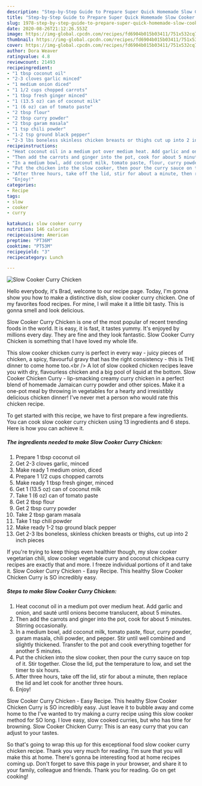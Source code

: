 ```yaml
---
description: "Step-by-Step Guide to Prepare Super Quick Homemade Slow Cooker Curry Chicken"
title: "Step-by-Step Guide to Prepare Super Quick Homemade Slow Cooker Curry Chicken"
slug: 1978-step-by-step-guide-to-prepare-super-quick-homemade-slow-cooker-curry-chicken
date: 2020-08-26T21:12:26.553Z
image: https://img-global.cpcdn.com/recipes/fd6904b015b03411/751x532cq70/slow-cooker-curry-chicken-recipe-main-photo.jpg
thumbnail: https://img-global.cpcdn.com/recipes/fd6904b015b03411/751x532cq70/slow-cooker-curry-chicken-recipe-main-photo.jpg
cover: https://img-global.cpcdn.com/recipes/fd6904b015b03411/751x532cq70/slow-cooker-curry-chicken-recipe-main-photo.jpg
author: Dora Weaver
ratingvalue: 4.8
reviewcount: 21493
recipeingredient:
- "1 tbsp coconut oil"
- "2-3 cloves garlic minced"
- "1 medium onion diced"
- "1 1/2 cups chopped carrots"
- "1 tbsp fresh ginger minced"
- "1 (13.5 oz) can of coconut milk"
- "1 (6 oz) can of tomato paste"
- "2 tbsp flour"
- "2 tbsp curry powder"
- "2 tbsp garam masala"
- "1 tsp chili powder"
- "1-2 tsp ground black pepper"
- "2-3 lbs boneless skinless chicken breasts or thighs cut up into 2 inch pieces"
recipeinstructions:
- "Heat coconut oil in a medium pot over medium heat. Add garlic and onion, and sauté until onions become translucent, about 5 minutes."
- "Then add the carrots and ginger into the pot, cook for about 5 minutes. Stirring occasionally."
- "In a medium bowl, add coconut milk, tomato paste, flour, curry powder, garam masala, chili powder, and pepper. Stir until well combined and slightly thickened. Transfer to the pot and cook everything together for another 5 minutes."
- "Put the chicken into the slow cooker, then pour the curry sauce on top of it. Stir together. Close the lid, put the temperature to low, and set the timer to six hours."
- "After three hours, take off the lid, stir for about a minute, then replace the lid and let cook for another three hours."
- "Enjoy!"
categories:
- Recipe
tags:
- slow
- cooker
- curry

katakunci: slow cooker curry 
nutrition: 146 calories
recipecuisine: American
preptime: "PT36M"
cooktime: "PT53M"
recipeyield: "3"
recipecategory: Lunch

---
```



![Slow Cooker Curry Chicken](https://img-global.cpcdn.com/recipes/fd6904b015b03411/751x532cq70/slow-cooker-curry-chicken-recipe-main-photo.jpg)

Hello everybody, it's Brad, welcome to our recipe page. Today, I'm gonna show you how to make a distinctive dish, slow cooker curry chicken. One of my favorites food recipes. For mine, I will make it a little bit tasty. This is gonna smell and look delicious.

Slow Cooker Curry Chicken is one of the most popular of recent trending foods in the world. It is easy, it is fast, it tastes yummy. It's enjoyed by millions every day. They are fine and they look fantastic. Slow Cooker Curry Chicken is something that I have loved my whole life.

This slow cooker chicken curry is perfect in every way - juicy pieces of chicken, a spicy, flavourful gravy that has the right consistency - this is THE dinner to come home too.&lt;br /&gt; A lot of slow cooked chicken recipes leave you with dry, flavourless chicken and a big pool of liquid at the bottom. Slow Cooker Chicken Curry - lip-smacking creamy curry chicken in a perfect blend of homemade Jamaican curry powder and other spices. Make it a one-pot meal by throwing in vegetables for a hearty and irresistibly delicious chicken dinner! I&#39;ve never met a person who would rate this chicken recipe.


To get started with this recipe, we have to first prepare a few ingredients. You can cook slow cooker curry chicken using 13 ingredients and 6 steps. Here is how you can achieve it.

<!--inarticleads1-->

##### The ingredients needed to make Slow Cooker Curry Chicken:

1. Prepare 1 tbsp coconut oil
1. Get 2-3 cloves garlic, minced
1. Make ready 1 medium onion, diced
1. Prepare 1 1/2 cups chopped carrots
1. Make ready 1 tbsp fresh ginger, minced
1. Get 1 (13.5 oz) can of coconut milk
1. Take 1 (6 oz) can of tomato paste
1. Get 2 tbsp flour
1. Get 2 tbsp curry powder
1. Take 2 tbsp garam masala
1. Take 1 tsp chili powder
1. Make ready 1-2 tsp ground black pepper
1. Get 2-3 lbs boneless, skinless chicken breasts or thighs, cut up into 2 inch pieces


If you&#39;re trying to keep things even healthier though, my slow cooker vegetarian chili, slow cooker vegetable curry and coconut chickpea curry recipes are exactly that and more. I freeze individual portions of it and take it. Slow Cooker Curry Chicken - Easy Recipe. This healthy Slow Cooker Chicken Curry is SO incredibly easy. 

<!--inarticleads2-->

##### Steps to make Slow Cooker Curry Chicken:

1. Heat coconut oil in a medium pot over medium heat. Add garlic and onion, and sauté until onions become translucent, about 5 minutes.
1. Then add the carrots and ginger into the pot, cook for about 5 minutes. Stirring occasionally.
1. In a medium bowl, add coconut milk, tomato paste, flour, curry powder, garam masala, chili powder, and pepper. Stir until well combined and slightly thickened. Transfer to the pot and cook everything together for another 5 minutes.
1. Put the chicken into the slow cooker, then pour the curry sauce on top of it. Stir together. Close the lid, put the temperature to low, and set the timer to six hours.
1. After three hours, take off the lid, stir for about a minute, then replace the lid and let cook for another three hours.
1. Enjoy!


Slow Cooker Curry Chicken - Easy Recipe. This healthy Slow Cooker Chicken Curry is SO incredibly easy. Just leave it to bubble away and come home to the I&#39;ve wanted to try making a curry recipe using this slow cooker method for SO long. I love easy, slow cooked curries, but who has time for browning. Slow Cooker Chicken Curry: This is an easy curry that you can adjust to your tastes. 

So that's going to wrap this up for this exceptional food slow cooker curry chicken recipe. Thank you very much for reading. I'm sure that you will make this at home. There's gonna be interesting food at home recipes coming up. Don't forget to save this page in your browser, and share it to your family, colleague and friends. Thank you for reading. Go on get cooking!
